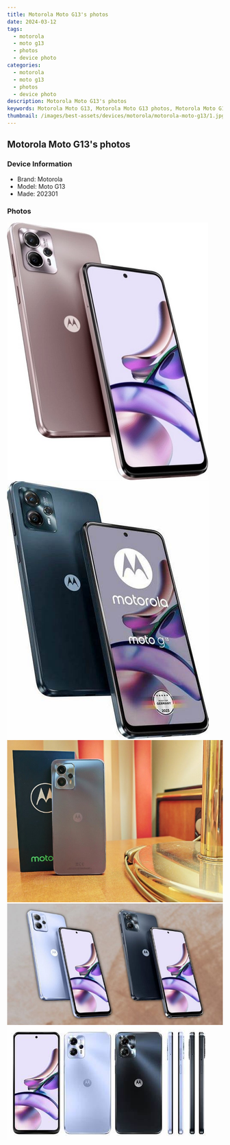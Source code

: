 ```yaml
---
title: Motorola Moto G13's photos
date: 2024-03-12
tags: 
  - motorola
  - moto g13
  - photos
  - device photo
categories: 
  - motorola
  - moto g13
  - photos
  - device photo
description: Motorola Moto G13's photos
keywords: Motorola Moto G13, Motorola Moto G13 photos, Motorola Moto G13 device photo
thumbnail: /images/best-assets/devices/motorola/motorola-moto-g13/1.jpg
---
```


## Motorola Moto G13's photos

### Device Information

- Brand: Motorola
- Model: Moto G13
- Made: 202301

### Photos

![/images/best-assets/devices/motorola/motorola-moto-g13/1.jpg](/images/best-assets/devices/motorola/motorola-moto-g13/1.jpg)
![/images/best-assets/devices/motorola/motorola-moto-g13/2.jpg](/images/best-assets/devices/motorola/motorola-moto-g13/2.jpg)
![/images/best-assets/devices/motorola/motorola-moto-g13/3.jpg](/images/best-assets/devices/motorola/motorola-moto-g13/3.jpg)
![/images/best-assets/devices/motorola/motorola-moto-g13/4.jpg](/images/best-assets/devices/motorola/motorola-moto-g13/4.jpg)
![/images/best-assets/devices/motorola/motorola-moto-g13/5.jpg](/images/best-assets/devices/motorola/motorola-moto-g13/5.jpg)
